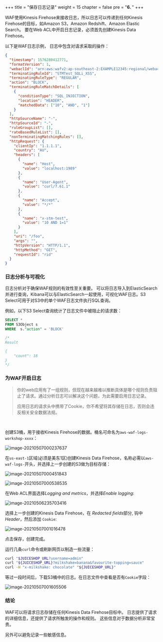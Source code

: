


+++
title = "保存日志记录"
weight = 15
chapter = false
pre = "<b>6. </b>"
+++









WAF使用Kinesis Firehose来接收日志，所以日志可以传递到任何Kinesis Firehose的目标，如Amazon S3，Amazon Redshift、Amazon Elastic Search。 要在Web ACL中开启日志记录，必须首先创建Kinesis Data Firehose。

以下是WAF日志示例， 日志中包含对请求采取的操作：

```json
{
  "timestamp": 1576280412771,
  "formatVersion": 1,
  "webaclId": "arn:aws:wafv2:ap-southeast-2:EXAMPLE12345:regional/webacl/STMTest/1EXAMPLE-2ARN-3ARN-4ARN-123456EXAMPLE",
  "terminatingRuleId": "STMTest_SQLi_XSS",
  "terminatingRuleType": "REGULAR",
  "action": "BLOCK",
  "terminatingRuleMatchDetails": [
    {
      "conditionType": "SQL_INJECTION",
      "location": "HEADER",
      "matchedData": ["10", "AND", "1"]
    }
  ],
  "httpSourceName": "-",
  "httpSourceId": "-",
  "ruleGroupList": [],
  "rateBasedRuleList": [],
  "nonTerminatingMatchingRules": [],
  "httpRequest": {
    "clientIp": "1.1.1.1",
    "country": "AU",
    "headers": [
      {
        "name": "Host",
        "value": "localhost:1989"
      },
      {
        "name": "User-Agent",
        "value": "curl/7.61.1"
      },
      {
        "name": "Accept",
        "value": "*/*"
      },
      {
        "name": "x-stm-test",
        "value": "10 AND 1=1"
      }
    ],
    "uri": "/foo",
    "args": "",
    "httpVersion": "HTTP/1.1",
    "httpMethod": "GET",
    "requestId": "rid"
  }
}
```

### 日志分析与可视化

日志分析对于确保WAF规则的有效性至关重要。 可以将日志导入到ElasticSearch并进行查询，Kibana可以与ElasticSearch一起使用，可视化WAF日志。S3 Select可用于对S3中的单个WAF日志文件执行SQL查询。

例如，以下S3 Select查询统计了日志文件中被阻止的请求数：

```sql
SELECT *
FROM S3Object s
WHERE  s."action" = 'BLOCK'

/*
Result

{
    "count": 18
}
*/
```





### 为WAF开启日志

>    你的web应用有了一组规则，但现在越来越难以推断具体是哪个规则负责阻止了请求。通过分析日志可以解决这个问题，为此需要启用日志记录。
>
>   应用日志的请求头中携带了Cookie，你不希望将其存储在日志，否则会违反相关安全数据法规。 

<br>

创建S3桶，用于接收Kinesis Firehose的数据。桶名可命名为`aws-waf-logs-workshop-xxxx`：

![image-20210507000237637](https://pingfan.s3.amazonaws.com/pic3/ihuac.png)

在`us-east-1`区域(必须是美东1区)创建Kinesis Data Firehose，名称必需以`aws-waf-logs-`开头，并选择上一步创建的S3做为目标存储：

![image-20210507000451843](https://pingfan.s3.amazonaws.com/pic3/t7qzh.png)

![image-20210507000538535](https://pingfan.s3.amazonaws.com/pic3/dv69j.png)



在Web ACL界面选择*Logging and metrics*，并选择*Enable logging*:

![image-20210506235703416](https://pingfan.s3.amazonaws.com/pic3/dk6we.png)

选择上一步创建的Kinesis Data Firehose，在 *Redacted fields*部分, 钩中 *Header*，然后添加 `Cookie`:

![image-20210507001016478](https://pingfan.s3.amazonaws.com/pic3/l9yfd.png)

点击保存，创建完成。

运行几条`curl`命令或刷新网页以制造一些流量：

```bash 
curl "$JUICESHOP_URL?username=admin"
curl "${JUICESHOP_URL}?milkshake=banana&favourite-topping=sauce"
curl -H "x-milkshake: chocolate" "${JUICESHOP_URL}"
```

等过一段时间后，下载S3桶中的日志。在日志文件中查看是否有`Cookie`字段：

![image-20210507001605506](https://pingfan.s3.amazonaws.com/pic3/56ou4.png)

### 结论

WAF可以将请求日志存储在任何Kinesis Data Firehose目标中。 日志提供了请求的详细信息，还提供了请求所触发的操作和规则。 这些信息对于数据分析非常宝贵。 

另外可以避免记录一些敏感信息。